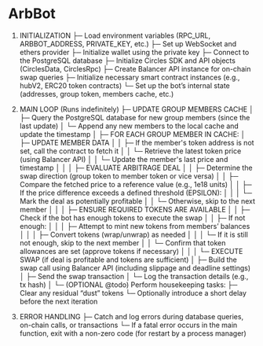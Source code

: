 # ArbBot

1. INITIALIZATION
   ├─ Load environment variables (RPC_URL, ARBBOT_ADDRESS, PRIVATE_KEY, etc.)
   ├─ Set up WebSocket and ethers provider
   ├─ Initialize wallet using the private key
   ├─ Connect to the PostgreSQL database
   ├─ Initialize Circles SDK and API objects (CirclesData, CirclesRpc)
   ├─ Create Balancer API instance for on-chain swap queries
   ├─ Initialize necessary smart contract instances (e.g., hubV2, ERC20 token contracts)
   └─ Set up the bot’s internal state (addresses, group token, members cache, etc.)

2. MAIN LOOP (Runs indefinitely)
   ├─ UPDATE GROUP MEMBERS CACHE
   │    ├─ Query the PostgreSQL database for new group members (since the last update)
   │    └─ Append any new members to the local cache and update the timestamp
   │
   ├─ FOR EACH GROUP MEMBER IN CACHE:
   │    ├─ UPDATE MEMBER DATA
   │    │    ├─ If the member's token address is not set, call the contract to fetch it
   │    │    └─ Retrieve the latest token price (using Balancer API)
   │    │         └─ Update the member's last price and timestamp
   │    │
   │    ├─ EVALUATE ARBITRAGE DEAL
   │    │    ├─ Determine the swap direction (group token to member token or vice versa)
   │    │    ├─ Compare the fetched price to a reference value (e.g., 1e18 units)
   │    │    ├─ If the price difference exceeds a defined threshold (EPSILON):
   │    │    │       └─ Mark the deal as potentially profitable
   │    │    └─ Otherwise, skip to the next member
   │    │
   │    ├─ ENSURE REQUIRED TOKENS ARE AVAILABLE
   │    │    ├─ Check if the bot has enough tokens to execute the swap
   │    │    ├─ If not enough:
   │    │    │       ├─ Attempt to mint new tokens from members’ balances
   │    │    │       ├─ Convert tokens (wrap/unwrap) as needed
   │    │    │       └─ If it is still not enough, skip to the next member
   │    │    └─ Confirm that token allowances are set (approve tokens if necessary)
   │    │
   │    └─ EXECUTE SWAP (if deal is profitable and tokens are sufficient)
   │         ├─ Build the swap call using Balancer API (including slippage and deadline settings)
   │         ├─ Send the swap transaction
   │         └─ Log the transaction details (e.g., tx hash)
   │
   └─ (OPTIONAL @todo) Perform housekeeping tasks:
         ├─ Clear any residual “dust” tokens
         └─ Optionally introduce a short delay before the next iteration

3. ERROR HANDLING
   ├─ Catch and log errors during database queries, on-chain calls, or transactions
   └─ If a fatal error occurs in the main function, exit with a non-zero code (for restart by a process manager)
